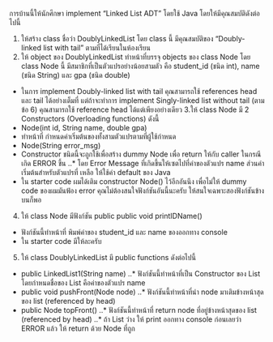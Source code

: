 การบ้านนี้ให้นักศึกษา implement “Linked List ADT” โดยใช้ Java โดยให้มีคุณสมบัติดังต่อไปนี้
1. ให้สร้าง class ชื่อว่า DoublyLinkedList โดย class นี้ มีคุณสมบัติของ “Doubly-linked list with tail” ตามที่ได้เรียนในห้องเรียน
2. ให้ object ของ DoublyLinkedList ทำหน้าที่บรรจุ objects ของ class Node โดย class Node นี้ มีสมาชิกที่เป็นตัวแปรอย่างน้อยสามตัว 
คือ student_id (ชนิด int), name (ชนิด String) และ gpa (ชนิด double)
* ในการ implement Doubly-linked list with tail คุณสามารถใช้ references head และ tail ได้อย่างเต็มที่
แต่ถ้าจะทำการ implement Singly-linked list without tail (ตามข้อ 6) คุณสามารถใช้ reference head
ได้แต่เพียงอย่างเดียว
3.ให้ class Node มี 2 Constructors (Overloading functions) ดังนี้
* Node(int id, String name, double gpa)
* ทำหน้าที่ กำหนดค่าเริ่มต้นของทั้งสามตัวแปรตามที่ผู้ใช้กำหนด
* Node(String error_msg)
* Constructor ชนิดนี้จะถูกใช้เพื่อสร้าง dummy Node เพื่อ return ให้กับ caller ในกรณีเกิด ERROR ขึ้น
..* โดย Error Message ที่เกิดขึ้นให้เซตไปที่ค่าของตัวแปร name ส่วนค่าเริ่มต้นสำหรับตัวแปรที่
เหลือ ให้ใช้ค่า default ของ Java
* ใน starter code ผมได้เติม constructor Node() ไว้อีกอันนึง เพื่อไม่ให้ dummy code ของผมมันฟ้อง error
คุณไม่ต้องสนใจฟังก์ชันอันนี้นะครับ ให้สนใจเฉพาะสองฟังก์ชันข้างบนก็พอ
4. ให้ class Node มีฟังก์ชัน public public void printIDName()
* ฟังก์ชันนี้ทำหน้าที่ พิมพ์ค่าของ student_id และ name ของออกทาง console
* ใน starter code มีให้ละครับ
5. ให้ class DoublyLinkedList มี public functions ดังต่อไปนี้
* public LinkedList1(String name)
..* ฟังก์ชันนี้ทำหน้าที่เป็น Constructor ของ List โดยกำหนดชื่อของ List คือค่าของตัวแปร name
* public void pushFront(Node node)
..* ฟังก์ชันนี้ทำหน้าที่นำ node มาเติมข้างหน้าสุดของ list (referenced by head)
* public Node topFront()
..* ฟังก์ชันนี้ทำหน้าที่ return node ที่อยู่ข้างหน้าสุดของ list (referenced by head)
..* ถ้า List ว่าง ให้ print ออกทาง console ก่อนเลยว่า ERROR แล้ว ให้ return ด้วย Node ที่ถูก
